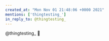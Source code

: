 ```yaml
---
created_at: "Mon Nov 01 21:48:06 +0000 2021"
mentions: ['thingtesting_']
in_reply_to: @thingtesting_
---
```


@thingtesting_ 🦖